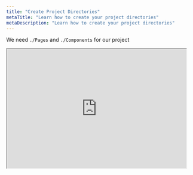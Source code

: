 ```yaml
---
title: "Create Project Directories"
metaTitle: "Learn how to create your project directories"
metaDescription: "Learn how to create your project directories"
---
```


We need `./Pages` and `./Components` for our project

<iframe src="http://showterm.io/528a5438172dec46084a2#fast" width="480" height="320">
